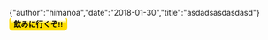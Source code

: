 {"author":"himanoa","date":"2018-01-30","title":"asdadsasdasdasd"}
<button class="lets-drink-beer-button" data-user-name="h1manoa" data-text="" data-button-text="" style="background: linear-gradient(to bottom, #ffffff 15%,#ffffff 15%,#ffdd00 47%);border: 2px solid #ffdd00;border-top-color: #ffffff;font-weight: bold;border-radius: 6px;">飲みに行くぞ!!</button>
